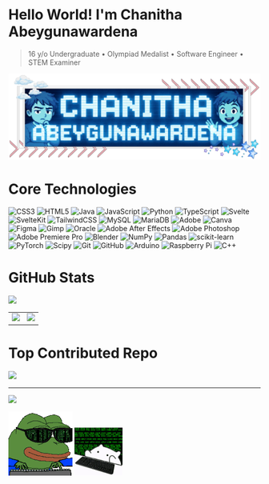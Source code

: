  <h1>Hello World! I'm Chanitha Abeygunawardena</h1> 

> 16 y/o Undergraduate • Olympiad Medalist • Software Engineer • STEM Examiner

![image alt](https://github.com/ChanithaAbey/ChanithaAbey/blob/4658287f295a608728a3dff36d1d095d17130df0/final%20banner.png)

# Core Technologies
![CSS3](https://img.shields.io/badge/css3-%231572B6.svg?style=for-the-badge&logo=css3&logoColor=white) ![HTML5](https://img.shields.io/badge/html5-%23E34F26.svg?style=for-the-badge&logo=html5&logoColor=white) ![Java](https://img.shields.io/badge/java-%23ED8B00.svg?style=for-the-badge&logo=openjdk&logoColor=white) ![JavaScript](https://img.shields.io/badge/javascript-%23323330.svg?style=for-the-badge&logo=javascript&logoColor=%23F7DF1E) ![Python](https://img.shields.io/badge/python-3670A0?style=for-the-badge&logo=python&logoColor=ffdd54) ![TypeScript](https://img.shields.io/badge/typescript-%23007ACC.svg?style=for-the-badge&logo=typescript&logoColor=white) ![Svelte](https://img.shields.io/badge/svelte-%23f1413d.svg?style=for-the-badge&logo=svelte&logoColor=white) ![SvelteKit](https://img.shields.io/badge/sveltekit-%23ff3e00.svg?style=for-the-badge&logo=svelte&logoColor=white) ![TailwindCSS](https://img.shields.io/badge/tailwindcss-%2338B2AC.svg?style=for-the-badge&logo=tailwind-css&logoColor=white) ![MySQL](https://img.shields.io/badge/mysql-4479A1.svg?style=for-the-badge&logo=mysql&logoColor=white) ![MariaDB](https://img.shields.io/badge/MariaDB-003545?style=for-the-badge&logo=mariadb&logoColor=white) ![Adobe](https://img.shields.io/badge/adobe-%23FF0000.svg?style=for-the-badge&logo=adobe&logoColor=white) ![Canva](https://img.shields.io/badge/Canva-%2300C4CC.svg?style=for-the-badge&logo=Canva&logoColor=white) ![Figma](https://img.shields.io/badge/figma-%23F24E1E.svg?style=for-the-badge&logo=figma&logoColor=white) ![Gimp](https://img.shields.io/badge/Gimp-657D8B?style=for-the-badge&logo=gimp&logoColor=FFFFFF) ![Oracle](https://img.shields.io/badge/Oracle-F80000?style=for-the-badge&logo=oracle&logoColor=white)  ![Adobe After Effects](https://img.shields.io/badge/Adobe%20After%20Effects-9999FF.svg?style=for-the-badge&logo=Adobe%20After%20Effects&logoColor=white) ![Adobe Photoshop](https://img.shields.io/badge/adobe%20photoshop-%2331A8FF.svg?style=for-the-badge&logo=adobe%20photoshop&logoColor=white) ![Adobe Premiere Pro](https://img.shields.io/badge/Adobe%20Premiere%20Pro-9999FF.svg?style=for-the-badge&logo=Adobe%20Premiere%20Pro&logoColor=white) ![Blender](https://img.shields.io/badge/blender-%23F5792A.svg?style=for-the-badge&logo=blender&logoColor=white) ![NumPy](https://img.shields.io/badge/numpy-%23013243.svg?style=for-the-badge&logo=numpy&logoColor=white) ![Pandas](https://img.shields.io/badge/pandas-%23150458.svg?style=for-the-badge&logo=pandas&logoColor=white) ![scikit-learn](https://img.shields.io/badge/scikit--learn-%23F7931E.svg?style=for-the-badge&logo=scikit-learn&logoColor=white) ![PyTorch](https://img.shields.io/badge/PyTorch-%23EE4C2C.svg?style=for-the-badge&logo=PyTorch&logoColor=white) ![Scipy](https://img.shields.io/badge/SciPy-%230C55A5.svg?style=for-the-badge&logo=scipy&logoColor=%white) ![Git](https://img.shields.io/badge/git-%23F05033.svg?style=for-the-badge&logo=git&logoColor=white) ![GitHub](https://img.shields.io/badge/github-%23121011.svg?style=for-the-badge&logo=github&logoColor=white) ![Arduino](https://img.shields.io/badge/-Arduino-00979D?style=for-the-badge&logo=Arduino&logoColor=white) ![Raspberry Pi](https://img.shields.io/badge/-Raspberry_Pi-C51A4A?style=for-the-badge&logo=Raspberry-Pi) ![C++](https://img.shields.io/badge/c++-%2300599C.svg?style=for-the-badge&logo=c%2B%2B&logoColor=white) 


# GitHub Stats
![](https://github-profile-trophy.vercel.app/?username=ChanithaAbey&theme=radical&no-frame=true&no-bg=false&margin-w=4)
<table>
  <tr>
    <td><img src="https://github-readme-stats.vercel.app/api?username=ChanithaAbey&theme=dark&hide_border=true&include_all_commits=true&count_private=true" width="440"/></td>
    <td><img src="https://github-readme-stats.vercel.app/api/top-langs/?username=ChanithaAbey&theme=dark&hide_border=true&layout=compact" width="490"/></td>
  </tr>
</table>


# Top Contributed Repo
![](https://github-contributor-stats.vercel.app/api?username=ChanithaAbey&limit=5&theme=dark&combine_all_yearly_contributions=true)

---
[![](https://visitcount.itsvg.in/api?id=ChanithaAbey&icon=2&color=1)](https://visitcount.itsvg.in)

![image alt](https://github.com/ChanithaAbey/ChanithaAbey/blob/33a4fda7c9ea19b4a2f2d1bc9c69f9347fee4794/soulja-boy-pepe.gif) ![image alt](https://github.com/ChanithaAbey/ChanithaAbey/blob/e97d7a025de3c2ef7ec2d995c055695088689db3/ghostedvpn-hacker-cat.gif) 



